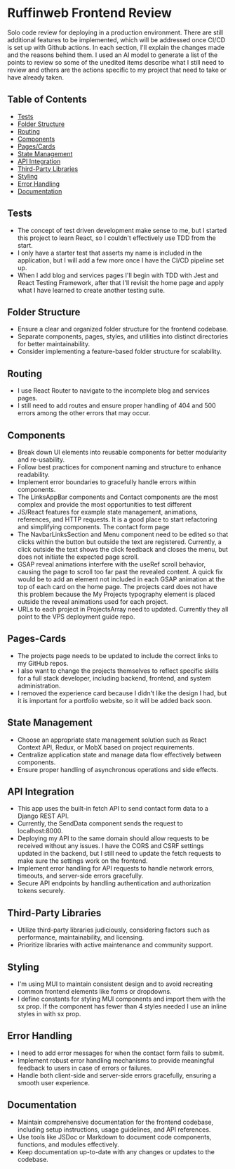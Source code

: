 # Ruffinweb Frontend Review

Solo code review for deploying in a production environment. There are still additional features to be implemented, which will be addressed once CI/CD is set up with Github actions. In each section, I'll explain the changes made and the reasons behind them. I used an AI model to generate a list of the points to review so some of the unedited items describe what I still need to review and others are the actions specific to my project that need to take or have already taken. 

## Table of Contents

- [Tests](#tests)
- [Folder Structure](#folder-structure)
- [Routing](#routing)
- [Components](#components)
- [Pages/Cards](#pages-cards)
- [State Management](#state-management)
- [API Integration](#api-integration)
- [Third-Party Libraries](#third-party-libraries)
- [Styling](#styling)
- [Error Handling](#error-handling)
- [Documentation](#documentation)

## Tests

- The concept of test driven development make sense to me, but I started this project to learn React, so I couldn't effectively use TDD from the start.
- I only have a starter test that asserts my name is included in the application, but I will add a few more once I have the CI/CD pipeline set up.
- When I add blog and services pages I'll begin with TDD with Jest and React Testing Framework, after that I'll revisit the home page and apply what I have learned to create another testing suite.

## Folder Structure

- Ensure a clear and organized folder structure for the frontend codebase.
- Separate components, pages, styles, and utilities into distinct directories for better maintainability.
- Consider implementing a feature-based folder structure for scalability.

## Routing

- I use React Router to navigate to the incomplete blog and services pages.
- I still need to add routes and ensure proper handling of 404 and 500 errors among the other errors that may occur.

## Components

- Break down UI elements into reusable components for better modularity and re-usability.
- Follow best practices for component naming and structure to enhance readability.
- Implement error boundaries to gracefully handle errors within components.
- The LinksAppBar components and Contact components are the most complex and provide the most opportunities to test different 
- JS/React features for example state management, animations, references, and HTTP requests. 
It is a good place to start refactoring and simplifying components. The contact form page 
- The NavbarLinksSection and Menu component need to be edited so that clicks within the button but outside the text are registered. 
Currently, a click outside the text shows the click feedback and closes the menu, but does not initiate the expected page scroll.
- GSAP reveal animations interfere with the useRef scroll behavior, causing the page to scroll too far past the revealed content. 
A quick fix would be to add an element not included in each GSAP animation at the top of each card on the home page. 
The projects card does not have this problem because the My Projects typography element is placed outside the reveal animations used for each project.
- URLs to each project in ProjectsArray need to updated. Currently they all point to the VPS deployment guide repo.

## Pages-Cards

- The projects page needs to be updated to include the correct links to my GitHub repos.
- I also want to change the projects themselves to reflect specific skills for a full stack developer, including backend, frontend, and system administration.
- I removed the experience card because I didn't like the design I had, but it is important for a portfolio website, so it will be added back soon.

## State Management

- Choose an appropriate state management solution such as React Context API, Redux, or MobX based on project requirements.
- Centralize application state and manage data flow effectively between components.
- Ensure proper handling of asynchronous operations and side effects.

## API Integration

- This app uses the built-in fetch API to send contact form data to a Django REST API.
- Currently, the SendData component sends the request to localhost:8000. 
- Deploying my API to the same domain should allow requests to be received without any issues. I have the CORS and CSRF settings updated in the backend, 
but I still need to update the fetch requests to make sure the settings work on the frontend.
- Implement error handling for API requests to handle network errors, timeouts, and server-side errors gracefully.
- Secure API endpoints by handling authentication and authorization tokens securely.

## Third-Party Libraries

- Utilize third-party libraries judiciously, considering factors such as performance, maintainability, and licensing.
- Prioritize libraries with active maintenance and community support.

## Styling

- I'm using MUI to maintain consistent design and to avoid recreating common frontend elements like forms or dropdowns.
- I define constants for styling MUI components and import them with the sx prop. If the component has fewer than 4 styles needed I use an inline styles in with sx prop.

## Error Handling

- I need to add error messages for when the contact form fails to submit. 
- Implement robust error handling mechanisms to provide meaningful feedback to users in case of errors or failures.
- Handle both client-side and server-side errors gracefully, ensuring a smooth user experience.

## Documentation

- Maintain comprehensive documentation for the frontend codebase, including setup instructions, usage guidelines, and API references.
- Use tools like JSDoc or Markdown to document code components, functions, and modules effectively.
- Keep documentation up-to-date with any changes or updates to the codebase.
